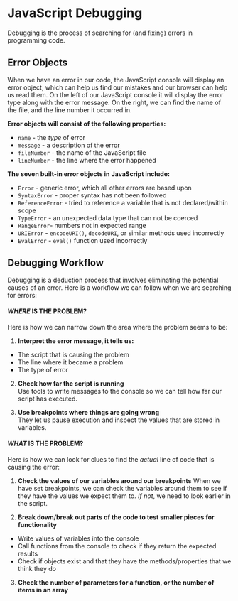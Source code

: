 # JavaScript Debugging 
Debugging is the process of searching for (and fixing) errors in programming code.

## Error Objects
When we have an error in our code, the JavaScript console will display an error object, which can help us find our mistakes and our browser can help us read them. On the left of our JavaScript console it will display the error type along with the error message. On the right, we can find the name of the file, and the line number it occurred in.

**Error objects will consist of the following properties:**
* `name` - the *type* of error
* `message` - a description of the error
* `fileNumber` - the name of the JavaScript file
* `lineNumber` - the line where the error happened

**The seven built-in error objects in JavaScript include:**
* `Error` - generic error, which all other errors are based upon
* `SyntaxError` - proper syntax has not been followed
* `ReferenceError` - tried to reference a variable that is not declared/within scope
* `TypeError` - an unexpected data type that can not be coerced
* `RangeError`- numbers not in expected range
* `URIError` - `encodeURI()`, `decodeURI`, or similar methods used incorrectly
* `EvalError` - `eval()` function used incorrectly 

## Debugging Workflow
Debugging is a deduction process that involves eliminating the potential causes of an error. Here is a workflow we can follow when we are searching for errors:

#### *WHERE* IS THE PROBLEM? 
Here is how we can narrow down the area where the problem seems to be:

1. **Interpret the error message, it tells us:**
* The script that is causing the problem
* The line where it became a problem
* The type of error

2. **Check how far the script is running** <br />
Use tools to write messages to the console so we can tell how far our script has executed.

3. **Use breakpoints where things are going wrong** <br />
They let us pause execution and inspect the values that are stored in variables.

#### *WHAT* IS THE PROBLEM?
Here is how we can look for clues to find the *actual* line of code that is causing the error:

1. **Check the values of our variables around our breakpoints**
When we have set breakpoints, we can check the variables around them to see if they have the values we expect them to. *If not*, we need to look earlier in the script.

2. **Break down/break out parts of the code to test smaller pieces for functionality**
* Write values of variables into the console
* Call functions from the console to check if they return the expected results
* Check if objects exist and that they have the methods/properties that we think they do

3. **Check the number of parameters for a function, or the number of items in an array**



